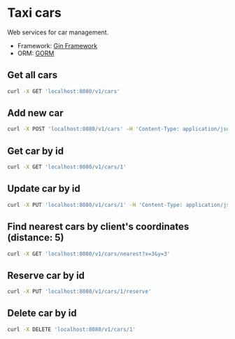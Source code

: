 # Taxi cars

Web services for car management.

- Framework: [Gin Framework](https://github.com/gin-gonic/gin)
- ORM: [GORM](https://gorm.io/index.html)


## Get all cars
```sh
curl -X GET 'localhost:8080/v1/cars'
```

## Add new car
```sh
curl -X POST 'localhost:8080/v1/cars' -H 'Content-Type: application/json' --data '{"regNum": "A001","brand": "Toyota","color": "Black", "year": 2022, "isReady": false, "posX": 2, "posY": 3}'
```

## Get car by id
```sh
curl -X GET 'localhost:8080/v1/cars/1'
```

## Update car by id
```sh
curl -X PUT 'localhost:8080/v1/cars/1' -H 'Content-Type: application/json' --data '{"regNum": "B002","brand": "Honda","color": "Grey", "year": 2021, "isReady": true, "posX":3, "posY":4}'
```

## Find nearest cars by client's coordinates (distance: 5)
```sh
curl -X GET 'localhost:8080/v1/cars/nearest?x=3&y=3'
```

## Reserve car by id
```sh
curl -X PUT 'localhost:8080/v1/cars/1/reserve'
```

## Delete car by id
```sh
curl -X DELETE 'localhost:8080/v1/cars/1'
```